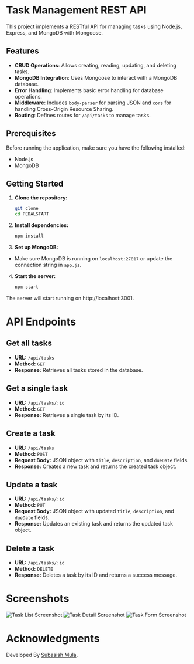 # Task Management REST API

This project implements a RESTful API for managing tasks using Node.js, Express, and MongoDB with Mongoose.

## Features

- **CRUD Operations**: Allows creating, reading, updating, and deleting tasks.
- **MongoDB Integration**: Uses Mongoose to interact with a MongoDB database.
- **Error Handling**: Implements basic error handling for database operations.
- **Middleware**: Includes `body-parser` for parsing JSON and `cors` for handling Cross-Origin Resource Sharing.
- **Routing**: Defines routes for `/api/tasks` to manage tasks.

## Prerequisites

Before running the application, make sure you have the following installed:

- Node.js
- MongoDB

## Getting Started

1. **Clone the repository:**

   ```bash
   git clone
   cd PEDALSTART
   ```

2. **Install dependencies:**

   ```bash
   npm install
   ```

3. **Set up MongoDB:**

- Make sure MongoDB is running on `localhost:27017` or update the connection string in `app.js`.

4. **Start the server:**

   ```bash
   npm start
   ```

The server will start running on http://localhost:3001.

# API Endpoints

## Get all tasks

- **URL:** `/api/tasks`
- **Method:** `GET`
- **Response:** Retrieves all tasks stored in the database.

## Get a single task

- **URL:** `/api/tasks/:id`
- **Method:** `GET`
- **Response:** Retrieves a single task by its ID.

## Create a task

- **URL:** `/api/tasks`
- **Method:** `POST`
- **Request Body:** JSON object with `title`, `description`, and `dueDate` fields.
- **Response:** Creates a new task and returns the created task object.

## Update a task

- **URL:** `/api/tasks/:id`
- **Method:** `PUT`
- **Request Body:** JSON object with updated `title`, `description`, and `dueDate` fields.
- **Response:** Updates an existing task and returns the updated task object.

## Delete a task

- **URL:** `/api/tasks/:id`
- **Method:** `DELETE`
- **Response:** Deletes a task by its ID and returns a success message.

# Screenshots

![Task List Screenshot](link_to_task_list_screenshot)
![Task Detail Screenshot](link_to_task_detail_screenshot)
![Task Form Screenshot](link_to_task_form_screenshot)

# Acknowledgments

Developed By [Subasish Mula](https://subasishmula.me/).
